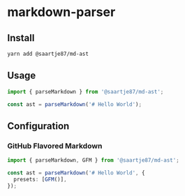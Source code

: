# markdown-parser

## Install

```sh
yarn add @saartje87/md-ast
```

## Usage

```ts
import { parseMarkdown } from '@saartje87/md-ast';

const ast = parseMarkdown('# Hello World');
```

## Configuration

### GitHub Flavored Markdown

```ts
import { parseMarkdown, GFM } from '@saartje87/md-ast';

const ast = parseMarkdown('# Hello World', {
  presets: [GFM()],
});
```
